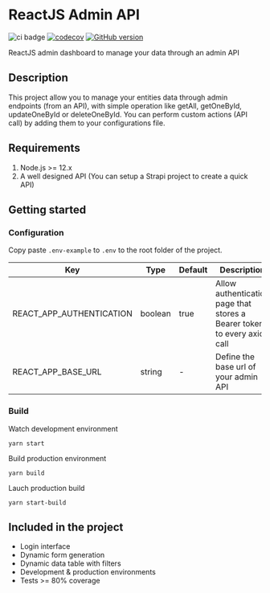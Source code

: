 # ReactJS Admin API

![ci badge](https://github.com/syskin/admin-api-dashboard/workflows/CI/badge.svg)
[![codecov](https://codecov.io/gh/syskin/admin-api-dashboard/branch/main/graph/badge.svg?token=4K00GAQQSQ)](https://codecov.io/gh/syskin/admin-api-dashboard)
[![GitHub version](https://img.shields.io/badge/version-v1.0.0-blue.svg)](https://github.com/syskin/admin-api-dashboard)

ReactJS admin dashboard to manage your data through an admin API

## Description

This project allow you to manage your entities data through admin endpoints (from an API), with simple operation like getAll, getOneById, updateOneById or deleteOneById. You can perform custom actions (API call) by adding them to your configurations file.

## Requirements
1. Node.js >= 12.x
2. A well designed API (You can setup a Strapi project to create a quick API)

## Getting started

### Configuration

Copy paste `.env-example` to `.env` to the root folder of the project.

|Key|Type|Default|Description|
|---|----|-------|-----------|
|REACT_APP_AUTHENTICATION|boolean|true|Allow authentication page that stores a Bearer token to every axios call|
|REACT_APP_BASE_URL|string|-|Define the base url of your admin API|

### Build

Watch development environment
```
yarn start
```

Build production environment
```
yarn build
```

Lauch production build
```
yarn start-build
```

## Included in the project
- Login interface
- Dynamic form generation
- Dynamic data table with filters
- Development & production environments
- Tests >= 80% coverage

